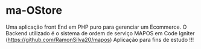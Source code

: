 # ma-OStore
Uma aplicação front End em PHP puro para gerenciar um Ecommerce.  O Backend utilizado é o sistema de ordem de serviço MAPOS em Code Igniter (https://github.com/RamonSilva20/mapos)  Aplicação para fins de estudo !!!

